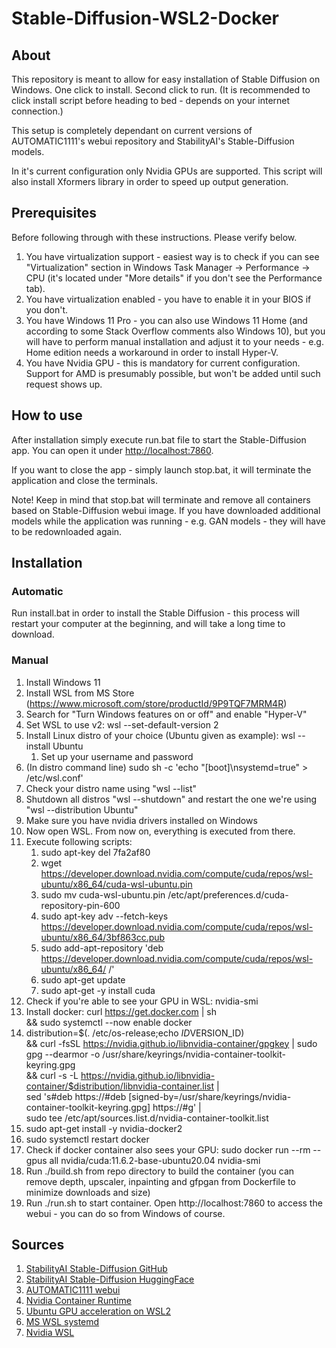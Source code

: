 # Stable-Diffusion-WSL2-Docker

## About

This repository is meant to allow for easy installation of Stable Diffusion on Windows. One click to install. Second click to run.
(It is recommended to click install script before heading to bed - depends on your internet connection.)

This setup is completely dependant on current versions of AUTOMATIC1111's webui repository and StabilityAI's Stable-Diffusion models.

In it's current configuration only Nvidia GPUs are supported. This script will also install Xformers library in order to speed up output generation.

## Prerequisites

Before following through with these instructions. Please verify below.

1. You have virtualization support - easiest way is to check if you can see "Virtualization" section in Windows Task Manager -> Performance -> CPU (it's located under "More details" if you don't see the Performance tab).
1. You have virtualization enabled - you have to enable it in your BIOS if you don't.
1. You have Windows 11 Pro - you can also use Windows 11 Home (and according to some Stack Overflow comments also Windows 10), but you will have to perform manual installation and adjust it to your needs - e.g. Home edition needs a workaround in order to install Hyper-V.
1. You have Nvidia GPU - this is mandatory for current configuration. Support for AMD is presumably possible, but won't be added until such request shows up.

## How to use

After installation simply execute run.bat file to start the Stable-Diffusion app. You can open it under [http://localhost:7860](http://localhost:7860).

If you want to close the app - simply launch stop.bat, it will terminate the application and close the terminals.

Note! Keep in mind that stop.bat will terminate and remove all containers based on Stable-Diffusion webui image. If you have downloaded additional models while the application was running - e.g. GAN models - they will have to be redownloaded again.

## Installation

### Automatic

Run install.bat in order to install the Stable Diffusion - this process will restart your computer at the beginning, and will take a long time to download.

### Manual

1. Install Windows 11
1. Install WSL from MS Store (https://www.microsoft.com/store/productId/9P9TQF7MRM4R)
1. Search for "Turn Windows features on or off" and enable "Hyper-V"
1. Set WSL to use v2: wsl --set-default-version 2
1. Install Linux distro of your choice (Ubuntu given as example): wsl --install Ubuntu
	1. Set up your username and password
1. (In distro command line) sudo sh -c 'echo "[boot]\nsystemd=true" > /etc/wsl.conf'
1. Check your distro name using "wsl --list"
1. Shutdown all distros "wsl --shutdown" and restart the one we're using "wsl --distribution Ubuntu"
1. Make sure you have nvidia drivers installed on Windows
1. Now open WSL. From now on, everything is executed from there.
1. Execute following scripts:
	1. sudo apt-key del 7fa2af80
	1. wget https://developer.download.nvidia.com/compute/cuda/repos/wsl-ubuntu/x86_64/cuda-wsl-ubuntu.pin
	1. sudo mv cuda-wsl-ubuntu.pin /etc/apt/preferences.d/cuda-repository-pin-600
	1. sudo apt-key adv --fetch-keys https://developer.download.nvidia.com/compute/cuda/repos/wsl-ubuntu/x86_64/3bf863cc.pub
	1. sudo add-apt-repository 'deb https://developer.download.nvidia.com/compute/cuda/repos/wsl-ubuntu/x86_64/ /'
	1. sudo apt-get update
	1. sudo apt-get -y install cuda
1. Check if you're able to see your GPU in WSL: nvidia-smi
1. Install docker:
	curl https://get.docker.com | sh \
  	&& sudo systemctl --now enable docker
1. distribution=$(. /etc/os-release;echo $ID$VERSION_ID) \
      && curl -fsSL https://nvidia.github.io/libnvidia-container/gpgkey | sudo gpg --dearmor -o /usr/share/keyrings/nvidia-container-toolkit-keyring.gpg \
      && curl -s -L https://nvidia.github.io/libnvidia-container/$distribution/libnvidia-container.list | \
            sed 's#deb https://#deb [signed-by=/usr/share/keyrings/nvidia-container-toolkit-keyring.gpg] https://#g' | \
            sudo tee /etc/apt/sources.list.d/nvidia-container-toolkit.list
1. sudo apt-get install -y nvidia-docker2
1. sudo systemctl restart docker
1. Check if docker container also sees your GPU: sudo docker run --rm --gpus all nvidia/cuda:11.6.2-base-ubuntu20.04 nvidia-smi
1. Run ./build.sh from repo directory to build the container (you can remove depth, upscaler, inpainting and gfpgan from Dockerfile to minimize downloads and size)
1. Run ./run.sh to start container. Open http://localhost:7860 to access the webui - you can do so from Windows of course.

## Sources

1. [StabilityAI Stable-Diffusion GitHub](https://github.com/Stability-AI/stablediffusion)
1. [StabilityAI Stable-Diffusion HuggingFace](https://huggingface.co/stabilityai/stable-diffusion-2-1)
1. [AUTOMATIC1111 webui](https://github.com/AUTOMATIC1111/stable-diffusion-webui)
1. [Nvidia Container Runtime](https://nvidia.github.io/nvidia-container-runtime/)
1. [Ubuntu GPU acceleration on WSL2](https://ubuntu.com/tutorials/enabling-gpu-acceleration-on-ubuntu-on-wsl2-with-the-nvidia-cuda-platform#3-install-nvidia-cuda-on-ubuntu)
1. [MS WSL systemd](https://devblogs.microsoft.com/commandline/systemd-support-is-now-available-in-wsl/)
1. [Nvidia WSL](https://docs.nvidia.com/cuda/wsl-user-guide/index.html)